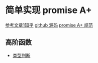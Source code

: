 # 简单实现 promise A+

[参考文章1知乎](https://zhuanlan.zhihu.com/p/21834559)
[github 源码](https://github.com/xieranmaya/Promise3)
[promise A+ 规范](https://promisesaplus.com/#point-46)

## 高阶函数

- [类型判断](demo/isType.js)
